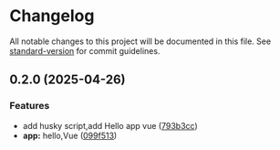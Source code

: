# Changelog

All notable changes to this project will be documented in this file. See [standard-version](https://github.com/conventional-changelog/standard-version) for commit guidelines.

## 0.2.0 (2025-04-26)


### Features

* add husky script,add Hello app vue ([793b3cc](https://github.com/InsHomePgup/vue3-ts/commit/793b3ccebbb4ad8f61ac58225f2fb27f6649f9c4))
* **app:** hello,Vue ([099f513](https://github.com/InsHomePgup/vue3-ts/commit/099f51389b05baa25178a5cdc12e11147c2ad104))

